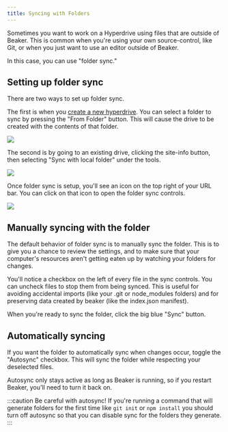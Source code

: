 ```yaml
---
title: Syncing with Folders
---
```


Sometimes you want to work on a Hyperdrive using files that are outside of Beaker. This is common when you're using your own source-control, like Git, or when you just want to use an editor outside of Beaker.

In this case, you can use "folder sync."

## Setting up folder sync

There are two ways to set up folder sync.

The first is when you [create a new hyperdrive](../creating-new-hyperdrives.md). You can select a folder to sync by pressing the "From Folder" button. This will cause the drive to be created with the contents of that folder.

<img className="centered" src="/img/folder-sync-create-drive.png" />

The second is by going to an existing drive, clicking the site-info button, then selecting "Sync with local folder" under the tools.

<img className="centered" src="/img/folder-sync-from-tools.png" />

Once folder sync is setup, you'll see an icon on the top right of your URL bar. You can click on that icon to open the folder sync controls.

<img className="centered" src="/img/folder-sync-controls.png" />


## Manually syncing with the folder

The default behavior of folder sync is to manually sync the folder. This is to give you a chance to review the settings, and to make sure that your computer's resources aren't getting eaten up by watching your folders for changes.

You'll notice a checkbox on the left of every file in the sync controls. You can uncheck files to stop them from being synced. This is useful for avoiding accidental imports (like your .git or node_modules folders) and for preserving data created by beaker (like the index.json manifest).

When you're ready to sync the folder, click the big blue "Sync" button.

## Automatically syncing

If you want the folder to automatically sync when changes occur, toggle the "Autosync" checkbox. This will sync the folder while respecting your deselected files.

Autosync only stays active as long as Beaker is running, so if you restart Beaker, you'll need to turn it back on.

:::caution
Be careful with autosync! If you're running a command that will generate folders for the first time like `git init` or `npm install` you should turn off autosync so that you can disable sync for the folders they generate.
:::